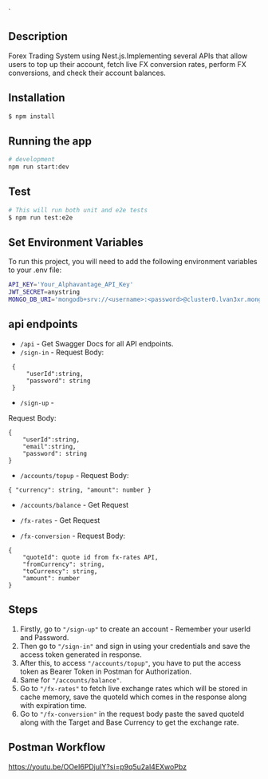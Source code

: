 `
## Description

 Forex Trading System using Nest.js.Implementing several APIs that allow users to top up their account, fetch live FX conversion rates, perform FX conversions, and check their account balances.

## Installation

```bash
$ npm install
```

## Running the app

```bash
# development
npm run start:dev
```

## Test

```bash
# This will run both unit and e2e tests
$ npm run test:e2e
```

## Set Environment Variables

To run this project, you will need to add the following environment variables to your .env file:

```bash
API_KEY='Your_Alphavantage_API_Key'
JWT_SECRET=anystring
MONGO_DB_URI='mongodb+srv://<username>:<password>@cluster0.lvan3xr.mongodb.net/?retryWrites=true&w=majority&appName=Cluster0'
```

## api endpoints

- `/api` - Get Swagger Docs for all API endpoints.
- `/sign-in` - 
Request Body:
```
 { 
     "userId":string, 
     "password": string 
 }
 ```

- `/sign-up` - 

Request Body:
```
{ 
    "userId":string, 
    "email":string, 
    "password": string 
}
```
- `/accounts/topup` - 
Request Body:
```
{ "currency": string, "amount": number }
```
- `/accounts/balance` - Get Request

- `/fx-rates` - Get Request

- `/fx-conversion` - 
Request Body:
```
{ 
    "quoteId": quote id from fx-rates API, 
    "fromCurrency": string, 
    "toCurrency": string, 
    "amount": number 
}
```


## Steps
1. Firstly, go to `"/sign-up"` to create an account - Remember your userId and Password.
2. Then go to `"/sign-in"` and sign in using your credentials and save the access token generated in response.
3. After this, to access `"/accounts/topup"`, you have to put the access token as Bearer Token in Postman for Authorization.
4. Same for `"/accounts/balance"`.
5. Go to `"/fx-rates"` to fetch live exchange rates which will be stored in cache memory, save the quoteId which comes in the response along with expiration time.
6. Go to `"/fx-conversion"` in the request body paste the saved quoteId along with the Target and Base Currency to get the exchange rate.

## Postman Workflow

https://youtu.be/OOeI6PDjuIY?si=p9q5u2al4EXwoPbz





